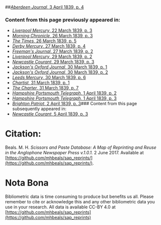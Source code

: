 ##[*Aberdeen Journal*, 3 April 1839, p. 4](https://mhbeals.github.io/sap_html/Aberdeen-Journal/Aberdeen-Journal-3-April-1839-p-4)

### Content from this page previously appeared in:
+ [*Liverpool Mercury*, 22 March 1839, p. 3](https://mhbeals.github.io/sap_html/Liverpool-Mercury/Liverpool-Mercury-22-March-1839-p-3)
+ [*Morning Chronicle*, 26 March 1839, p. 3](https://mhbeals.github.io/sap_html/Morning-Chronicle/Morning-Chronicle-26-March-1839-p-3)
+ [*The Times*, 26 March 1839, p. 5](https://mhbeals.github.io/sap_html/The-Times/The-Times-26-March-1839-p-5)
+ [*Derby Mercury*, 27 March 1839, p. 4](https://mhbeals.github.io/sap_html/Derby-Mercury/Derby-Mercury-27-March-1839-p-4)
+ [*Freeman's Journal*, 27 March 1839, p. 2](https://mhbeals.github.io/sap_html/Freeman's-Journal/Freeman's-Journal-27-March-1839-p-2)
+ [*Liverpool Mercury*, 29 March 1839, p. 2](https://mhbeals.github.io/sap_html/Liverpool-Mercury/Liverpool-Mercury-29-March-1839-p-2)
+ [*Newcastle Courant*, 29 March 1839, p. 3](https://mhbeals.github.io/sap_html/Newcastle-Courant/Newcastle-Courant-29-March-1839-p-3)
+ [*Jackson's Oxford Journal*, 30 March 1839, p. 1](https://mhbeals.github.io/sap_html/Jackson's-Oxford-Journal/Jackson's-Oxford-Journal-30-March-1839-p-1)
+ [*Jackson's Oxford Journal*, 30 March 1839, p. 2](https://mhbeals.github.io/sap_html/Jackson's-Oxford-Journal/Jackson's-Oxford-Journal-30-March-1839-p-2)
+ [*Leeds Mercury*, 30 March 1839, p. 6](https://mhbeals.github.io/sap_html/Leeds-Mercury/Leeds-Mercury-30-March-1839-p-6)
+ [*Chartist*, 31 March 1839, p. 1](https://mhbeals.github.io/sap_html/Chartist/Chartist-31-March-1839-p-1)
+ [*The Charter*, 31 March 1839, p. 7](https://mhbeals.github.io/sap_html/The-Charter/The-Charter-31-March-1839-p-7)
+ [*Hampshire Portsmouth Telegraph*, 1 April 1839, p. 2](https://mhbeals.github.io/sap_html/Hampshire-Portsmouth-Telegraph/Hampshire-Portsmouth-Telegraph-1-April-1839-p-2)
+ [*Hampshire Portsmouth Telegraph*, 1 April 1839, p. 3](https://mhbeals.github.io/sap_html/Hampshire-Portsmouth-Telegraph/Hampshire-Portsmouth-Telegraph-1-April-1839-p-3)
+ [*Brighton Patriot*, 2 April 1839, p. 3](https://mhbeals.github.io/sap_html/Brighton-Patriot/Brighton-Patriot-2-April-1839-p-3)### Content from this page subsequently appeared in:
+ [*Newcastle Courant*, 5 April 1839, p. 3](https://mhbeals.github.io/sap_html/Newcastle-Courant/Newcastle-Courant-5-April-1839-p-3)
                    
# Citation: 

Beals. M. H. *Scissors and Paste Database: A Map of Reprinting and Reuse in the Anglophone Newspaper Press v.1.0.1.* 2 June 2017. Available at [https://github.com/mhbeals/sap_reprints/](https://github.com/mhbeals/sap_reprints/). 
                    
# Nota Bona

Bibliometric data is time consuming to produce but benefits us all. Please remember to cite or acknowledge this and any other bibliometric data you use in your research. All data is available CC-BY 4.0 at [https://github.com/mhbeals/sap_reprints](https://github.com/mhbeals/sap_reprints)